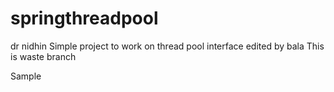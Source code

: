 springthreadpool
================
dr nidhin
Simple project to work on thread pool interface
edited by bala
This is waste branch

Sample
